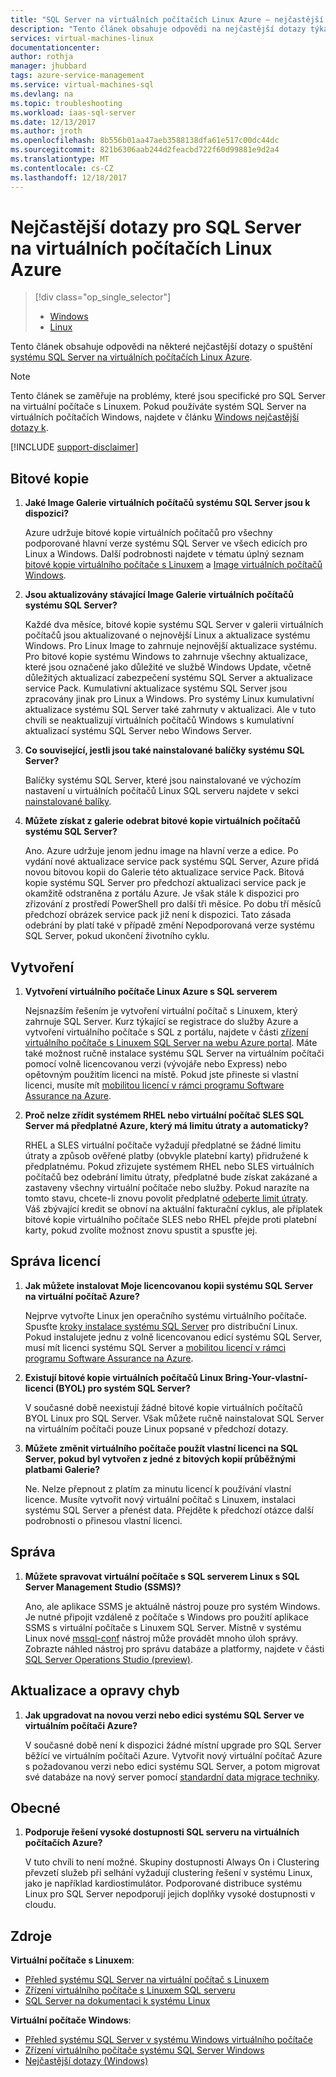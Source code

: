 ```yaml
---
title: "SQL Server na virtuálních počítačích Linux Azure – nejčastější dotazy | Microsoft Docs"
description: "Tento článek obsahuje odpovědi na nejčastější dotazy týkající se systémem SQL Server na virtuálních počítačích Azure Linux."
services: virtual-machines-linux
documentationcenter: 
author: rothja
manager: jhubbard
tags: azure-service-management
ms.service: virtual-machines-sql
ms.devlang: na
ms.topic: troubleshooting
ms.workload: iaas-sql-server
ms.date: 12/13/2017
ms.author: jroth
ms.openlocfilehash: 8b556b01aa47aeb3588138dfa61e517c00dc44dc
ms.sourcegitcommit: 821b6306aab244d2feacbd722f60d99881e9d2a4
ms.translationtype: MT
ms.contentlocale: cs-CZ
ms.lasthandoff: 12/18/2017
---
```

# <a name="frequently-asked-questions-for-sql-server-on-linux-azure-virtual-machines"></a>Nejčastější dotazy pro SQL Server na virtuálních počítačích Linux Azure

> [!div class="op_single_selector"]
> * [Windows](../../windows/sql/virtual-machines-windows-sql-server-iaas-faq.md)
> * [Linux](sql-server-linux-faq.md)

Tento článek obsahuje odpovědi na některé nejčastější dotazy o spuštění [systému SQL Server na virtuálních počítačích Linux Azure](sql-server-linux-virtual-machines-overview.md).

> [!NOTE]
> Tento článek se zaměřuje na problémy, které jsou specifické pro SQL Server na virtuální počítače s Linuxem. Pokud používáte systém SQL Server na virtuálních počítačích Windows, najdete v článku [Windows nejčastější dotazy k](../../windows/sql/virtual-machines-windows-sql-server-iaas-faq.md).

[!INCLUDE [support-disclaimer](../../../../includes/support-disclaimer.md)]

## <a id="images"></a>Bitové kopie

1. **Jaké Image Galerie virtuálních počítačů systému SQL Server jsou k dispozici?**

   Azure udržuje bitové kopie virtuálních počítačů pro všechny podporované hlavní verze systému SQL Server ve všech edicích pro Linux a Windows. Další podrobnosti najdete v tématu úplný seznam [bitové kopie virtuálního počítače s Linuxem](sql-server-linux-virtual-machines-overview.md#create) a [Image virtuálních počítačů Windows](../../windows/sql/virtual-machines-windows-sql-server-iaas-overview.md#payasyougo).

1. **Jsou aktualizovány stávající Image Galerie virtuálních počítačů systému SQL Server?**

   Každé dva měsíce, bitové kopie systému SQL Server v galerii virtuálních počítačů jsou aktualizované o nejnovější Linux a aktualizace systému Windows. Pro Linux Image to zahrnuje nejnovější aktualizace systému. Pro bitové kopie systému Windows to zahrnuje všechny aktualizace, které jsou označené jako důležité ve službě Windows Update, včetně důležitých aktualizací zabezpečení systému SQL Server a aktualizace service Pack. Kumulativní aktualizace systému SQL Server jsou zpracovány jinak pro Linux a Windows. Pro systémy Linux kumulativní aktualizace systému SQL Server také zahrnuty v aktualizaci. Ale v tuto chvíli se neaktualizují virtuálních počítačů Windows s kumulativní aktualizací systému SQL Server nebo Windows Server.

1. **Co související, jestli jsou také nainstalované balíčky systému SQL Server?**

   Balíčky systému SQL Server, které jsou nainstalované ve výchozím nastavení u virtuálních počítačů Linux SQL serveru najdete v sekci [nainstalované balíky](sql-server-linux-virtual-machines-overview.md#packages).

1. **Můžete získat z galerie odebrat bitové kopie virtuálních počítačů systému SQL Server?**

   Ano. Azure udržuje jenom jednu image na hlavní verze a edice. Po vydání nové aktualizace service pack systému SQL Server, Azure přidá novou bitovou kopii do Galerie této aktualizace service Pack. Bitová kopie systému SQL Server pro předchozí aktualizaci service pack je okamžitě odstraněna z portálu Azure. Je však stále k dispozici pro zřizování z prostředí PowerShell pro další tři měsíce. Po dobu tří měsíců předchozí obrázek service pack již není k dispozici. Tato zásada odebrání by platí také v případě změní Nepodporovaná verze systému SQL Server, pokud ukončení životního cyklu.

## <a name="creation"></a>Vytvoření

1. **Vytvoření virtuálního počítače Linux Azure s SQL serverem**

   Nejsnazším řešením je vytvoření virtuální počítač s Linuxem, který zahrnuje SQL Server. Kurz týkající se registrace do služby Azure a vytvoření virtuálního počítače s SQL z portálu, najdete v části [zřízení virtuálního počítače s Linuxem SQL Server na webu Azure portal](provision-sql-server-linux-virtual-machine.md). Máte také možnost ručně instalace systému SQL Server na virtuálním počítači pomocí volně licencovanou verzi (vývojáře nebo Express) nebo opětovným použitím licenci na místě. Pokud jste přineste si vlastní licenci, musíte mít [mobilitou licencí v rámci programu Software Assurance na Azure](https://azure.microsoft.com/pricing/license-mobility).

1. **Proč nelze zřídit systémem RHEL nebo virtuální počítač SLES SQL Server má předplatné Azure, který má limitu útraty a automaticky?**

   RHEL a SLES virtuální počítače vyžadují předplatné se žádné limitu útraty a způsob ověřené platby (obvykle platební karty) přidružené k předplatnému. Pokud zřizujete systémem RHEL nebo SLES virtuálních počítačů bez odebrání limitu útraty, předplatné bude získat zakázané a zastaveny všechny virtuální počítače nebo služby. Pokud narazíte na tomto stavu, chcete-li znovu povolit předplatné [odeberte limit útraty](https://account.windowsazure.com/subscriptions). Váš zbývající kredit se obnoví na aktuální fakturační cyklus, ale příplatek bitové kopie virtuálního počítače SLES nebo RHEL přejde proti platební karty, pokud zvolíte možnost znovu spustit a spusťte jej.

## <a name="licensing"></a>Správa licencí

1. **Jak můžete instalovat Moje licencovanou kopii systému SQL Server na virtuální počítač Azure?**

   Nejprve vytvořte Linux jen operačního systému virtuálního počítače. Spusťte [kroky instalace systému SQL Server](https://docs.microsoft.com/sql/linux/sql-server-linux-setup#platforms) pro distribuční Linux. Pokud instalujete jednu z volně licencovanou edicí systému SQL Server, musí mít licenci systému SQL Server a [mobilitou licencí v rámci programu Software Assurance na Azure](https://azure.microsoft.com/pricing/license-mobility/).

1. **Existují bitové kopie virtuálních počítačů Linux Bring-Your-vlastní-licenci (BYOL) pro systém SQL Server?**

   V současné době neexistují žádné bitové kopie virtuálních počítačů BYOL Linux pro SQL Server. Však můžete ručně nainstalovat SQL Server na virtuálním počítači pouze Linux popsané v předchozí dotazy.

1. **Můžete změnit virtuálního počítače použít vlastní licenci na SQL Server, pokud byl vytvořen z jedné z bitových kopií průběžnými platbami Galerie?**

   Ne. Nelze přepnout z platím za minutu licencí k používání vlastní licence. Musíte vytvořit nový virtuální počítač s Linuxem, instalaci systému SQL Server a přenést data. Přejděte k předchozí otázce další podrobnosti o přinesou vlastní licenci.

## <a name="administration"></a>Správa

1. **Můžete spravovat virtuální počítače s SQL serverem Linux s SQL Server Management Studio (SSMS)?**

   Ano, ale aplikace SSMS je aktuálně nástroj pouze pro systém Windows. Je nutné připojit vzdáleně z počítače s Windows pro použití aplikace SSMS s virtuální počítače s Linuxem SQL Server. Místně v systému Linux nové [mssql-conf](https://docs.microsoft.com/sql/linux/sql-server-linux-configure-mssql-conf) nástroj může provádět mnoho úloh správy. Zobrazte náhled nástroj pro správu databáze a platformy, najdete v části [SQL Server Operations Studio (preview)](https://docs.microsoft.com/sql/sql-operations-studio/what-is).

## <a name="updating-and-patching"></a>Aktualizace a opravy chyb

1. **Jak upgradovat na novou verzi nebo edici systému SQL Server ve virtuálním počítači Azure?**

   V současné době není k dispozici žádné místní upgrade pro SQL Server běžící ve virtuálním počítači Azure. Vytvořit nový virtuální počítač Azure s požadovanou verzi nebo edici systému SQL Server, a potom migrovat své databáze na nový server pomocí [standardní data migrace techniky](https://docs.microsoft.com/sql/linux/sql-server-linux-migrate-overview).

## <a name="general"></a>Obecné

1. **Podporuje řešení vysoké dostupnosti SQL serveru na virtuálních počítačích Azure?**

   V tuto chvíli to není možné. Skupiny dostupnosti Always On i Clustering převzetí služeb při selhání vyžadují clustering řešení v systému Linux, jako je například kardiostimulátor. Podporované distribuce systému Linux pro SQL Server nepodporují jejich doplňky vysoké dostupnosti v cloudu.

## <a name="resources"></a>Zdroje

**Virtuální počítače s Linuxem**:

* [Přehled systému SQL Server na virtuální počítač s Linuxem](sql-server-linux-virtual-machines-overview.md)
* [Zřízení virtuálního počítače s Linuxem SQL serveru](provision-sql-server-linux-virtual-machine.md)
* [SQL Server na dokumentaci k systému Linux](https://docs.microsoft.com/sql/linux/sql-server-linux-overview)

**Virtuální počítače Windows**:

* [Přehled systému SQL Server v systému Windows virtuálního počítače](../../windows/sql/virtual-machines-windows-sql-server-iaas-overview.md)
* [Zřízení virtuálního počítače systému SQL Server Windows](../../windows/sql/virtual-machines-windows-portal-sql-server-provision.md)
* [Nejčastější dotazy (Windows)](../../windows/sql/virtual-machines-windows-sql-server-iaas-faq.md)